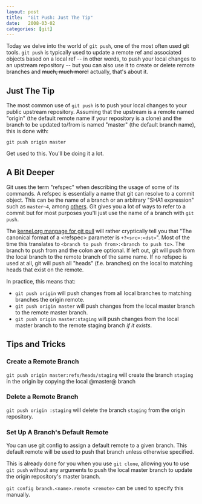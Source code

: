 ```yaml
---
layout: post
title:  "Git Push: Just The Tip"
date:   2008-03-02
categories: [git]
---
```


Today we delve into the world of `git push`, one of the most often used git
tools. `git push` is typically used to update a remote ref and associated
objects based on a local ref -- in other words, to push your local changes to an
upstream repository -- but you can also use it to create or delete remote
branches and ~~much, much more!~~ actually, that's about it.

<!--more-->

## Just The Tip

The most common use of `git push` is to push your local changes to your public
upstream repository. Assuming that the upstream is a remote named "origin" (the
default remote name if your repository is a clone) and the branch to be updated
to/from is named "master" (the default branch name), this is done with:

    git push origin master

Get used to this. You'll be doing it a lot.

## A Bit Deeper

Git uses the term "refspec" when describing the usage of some of its commands.
A refspec is essentially a name that git can resolve to a commit object. This
can be the name of a branch or an arbitrary "SHA1 expression" such as
`master~4`, among
[others](http://www.kernel.org/pub/software/scm/git/docs/git-rev-parse.html).
Git gives you a lot of ways to refer to a commit but for most purposes you'll
just use the name of a branch with `git push`.

The [kernel.org manpage for git pull](http://www.kernel.org/pub/software/scm/git/docs/git-pull.html)
will rather cryptically tell you that "The canonical format of a
&lt;refspec&gt; parameter is `+?<src>:<dst>`". Most of the time this translates
to `<branch to push from>:<branch to push to>`. The branch to push from and the
colon are optional. If left out, git will push from the local branch to the
remote branch of the same name. If no refspec is used at all, git will push all
"heads" (f.e. branches) on the local to matching heads that exist on the
remote.

In practice, this means that:

* `git push origin` will push changes from all local branches to matching branches the origin remote.
* `git push origin master` will push changes from the local master branch to the remote master branch.
* `git push origin master:staging` will push changes from the local master branch to the remote staging branch _if it exists_.

## Tips and Tricks

### Create a Remote Branch

`git push origin master:refs/heads/staging` will create the branch `staging` in
the origin by copying the local @master@ branch

### Delete a Remote Branch

`git push origin :staging` will delete the branch `staging` from the origin repository.

### Set Up A Branch's Default Remote

You can use git config to assign a default remote to a given branch. This
default remote will be used to push that branch unless otherwise specified.
    
This is already done for you when you use `git clone`, allowing you to use `git
push` without any arguments to push the local master branch to update the
origin repository's master branch.
    
`git config branch.<name>.remote <remote>` can be used to specify this manually.
